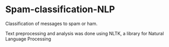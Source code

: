 # Spam-classification-NLP
Classification of messages to spam or ham.

Text preprocessing and analysis was done using NLTK, a library for Natural Language Processing
